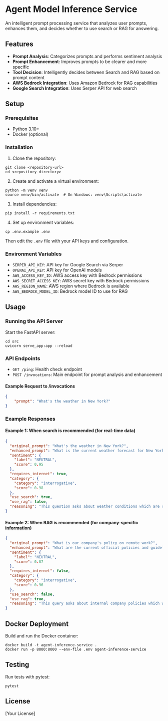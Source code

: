 # Agent Model Inference Service

An intelligent prompt processing service that analyzes user prompts, enhances them, and decides whether to use search or RAG for answering.

## Features

- **Prompt Analysis**: Categorizes prompts and performs sentiment analysis
- **Prompt Enhancement**: Improves prompts to be clearer and more specific
- **Tool Decision**: Intelligently decides between Search and RAG based on prompt content
- **AWS Bedrock Integration**: Uses Amazon Bedrock for RAG capabilities
- **Google Search Integration**: Uses Serper API for web search

## Setup

### Prerequisites

- Python 3.10+
- Docker (optional)

### Installation

1. Clone the repository:
```
git clone <repository-url>
cd <repository-directory>
```

2. Create and activate a virtual environment:
```
python -m venv venv
source venv/bin/activate  # On Windows: venv\Scripts\activate
```

3. Install dependencies:
```
pip install -r requirements.txt
```

4. Set up environment variables:
```
cp .env.example .env
```
Then edit the `.env` file with your API keys and configuration.

### Environment Variables

- `SERPER_API_KEY`: API key for Google Search via Serper
- `OPENAI_API_KEY`: API key for OpenAI models
- `AWS_ACCESS_KEY_ID`: AWS access key with Bedrock permissions
- `AWS_SECRET_ACCESS_KEY`: AWS secret key with Bedrock permissions
- `AWS_REGION_NAME`: AWS region where Bedrock is available
- `AWS_BEDROCK_MODEL_ID`: Bedrock model ID to use for RAG

## Usage

### Running the API Server

Start the FastAPI server:

```
cd src
uvicorn serve_app:app --reload
```

### API Endpoints

- `GET /ping`: Health check endpoint
- `POST /invocations`: Main endpoint for prompt analysis and enhancement

#### Example Request to /invocations

```json
{
    "prompt": "What's the weather in New York?"
}
```

### Example Responses

#### Example 1: When search is recommended (for real-time data)

```json
{
  "original_prompt": "What's the weather in New York?",
  "enhanced_prompt": "What is the current weather forecast for New York City today?",
  "sentiment": {
    "label": "NEUTRAL",
    "score": 0.95
  },
  "requires_internet": true,
  "category": {
    "category": "interrogative",
    "score": 0.98
  },
  "use_search": true,
  "use_rag": false,
  "reasoning": "This question asks about weather conditions which are real-time data that change frequently. Current weather information is not stored in internal documents and requires accessing external weather services or websites."
}
```

#### Example 2: When RAG is recommended (for company-specific information)

```json
{
  "original_prompt": "What is our company's policy on remote work?",
  "enhanced_prompt": "What are the current official policies and guidelines regarding remote work at our company?",
  "sentiment": {
    "label": "NEUTRAL",
    "score": 0.87
  },
  "requires_internet": false,
  "category": {
    "category": "interrogative",
    "score": 0.96
  },
  "use_search": false,
  "use_rag": true,
  "reasoning": "This query asks about internal company policies which would be documented in the company's knowledge base or internal documents. This is domain-specific information that requires access to private company documentation rather than public internet searches."
}
```

## Docker Deployment

Build and run the Docker container:

```
docker build -t agent-inference-service .
docker run -p 8000:8000 --env-file .env agent-inference-service
```

## Testing

Run tests with pytest:

```
pytest
```

## License

[Your License] 